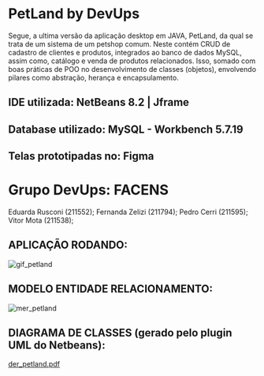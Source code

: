 # PetLand by DevUps 

Segue, a ultima versão da aplicação desktop em JAVA, PetLand, da qual se trata de um sistema de um petshop comum. Neste contém CRUD de cadastro de clientes e produtos, integrados ao banco de dados MySQL, assim como, catálogo e venda de produtos relacionados. Isso, somado com boas práticas de POO no desenvolvimento de classes (objetos), envolvendo pilares como abstração, herança e encapsulamento. 

## IDE utilizada: NetBeans 8.2 | Jframe
## Database utilizado: MySQL - Workbench 5.7.19
## Telas prototipadas no: Figma


# Grupo DevUps: FACENS
Eduarda Rusconi (211552);
Fernanda Zelizi (211794);
Pedro Cerri     (211595);
Vitor Mota      (211538);


## APLICAÇÃO RODANDO:
![gif_petland](https://user-images.githubusercontent.com/103219334/173447323-8c166f75-09e7-4657-a806-0df9f63558e6.gif)


## MODELO ENTIDADE RELACIONAMENTO:
![mer_petland](https://user-images.githubusercontent.com/103219334/173469667-4ca95e57-75ed-4725-8fad-4ba2e46e0867.png)




## DIAGRAMA DE CLASSES (gerado pelo plugin UML do Netbeans):
[der_petland.pdf](https://github.com/vitormota03/petland1_DEVUP/files/8894594/der_petland.pdf)






